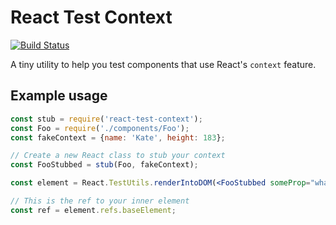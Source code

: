 # React Test Context

[![Build Status](https://travis-ci.org/k88hudson/react-test-context.svg)](https://travis-ci.org/k88hudson/react-test-context)

A tiny utility to help you test components that use React's `context` feature.

## Example usage

```jsx
const stub = require('react-test-context');
const Foo = require('./components/Foo');
const fakeContext = {name: 'Kate', height: 183};

// Create a new React class to stub your context
const FooStubbed = stub(Foo, fakeContext);

const element = React.TestUtils.renderIntoDOM(<FooStubbed someProp="whatever" />);

// This is the ref to your inner element
const ref = element.refs.baseElement;
```
